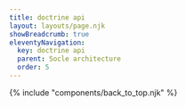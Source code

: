 ```yaml
---
title: doctrine api
layout: layouts/page.njk
showBreadcrumb: true
eleventyNavigation:
  key: doctrine api
  parent: Socle architecture
  order: 5
---
```




{% include "components/back_to_top.njk" %}
